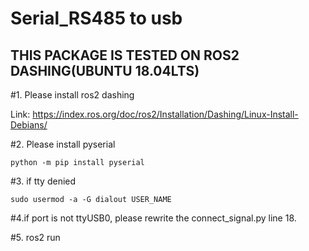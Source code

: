 Serial_RS485 to usb
===================

THIS PACKAGE IS TESTED ON ROS2 DASHING(UBUNTU 18.04LTS)
-------------------------------------------------------

#1. Please install ros2 dashing

Link: <https://index.ros.org/doc/ros2/Installation/Dashing/Linux-Install-Debians/>

#2. Please install pyserial

    python -m pip install pyserial

#3. if tty denied 

    sudo usermod -a -G dialout USER_NAME

#4.if port is not ttyUSB0, please rewrite the connect_signal.py line 18.

#5. ros2 run 